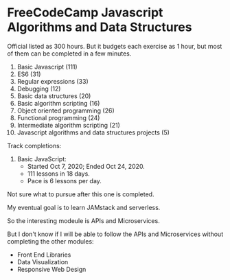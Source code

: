 # FreeCodeCamp Javascript Algorithms and Data Structures

Official listed as 300 hours.  But it budgets each exercise as 1 hour, but most of them can be completed in a few minutes.  

1. Basic Javascript (111)
1. ES6 (31)
1. Regular expressions (33)
1. Debugging (12)
1. Basic data structures (20)
1. Basic algorithm scripting (16)
1. Object oriented programming (26)
1. Functional programming (24)
1. Intermediate algorithm scripting (21)
1. Javascript algorithms and data structures projects (5) 

Track completions:
1. Basic JavaScript: 
    * Started Oct 7, 2020; Ended Oct 24, 2020.  
    * 111 lessons in 18 days.
    * Pace is 6 lessons per day.
    
    
Not sure what to pursue after this one is completed.

My eventual goal is to learn JAMstack and serverless.

So the interesting modeule is APIs and Microservices.

But I don't know if I will be able to follow the APIs and Microservices without completing the other modules:
  * Front End Libraries
  * Data Visualization
  * Responsive Web Design
